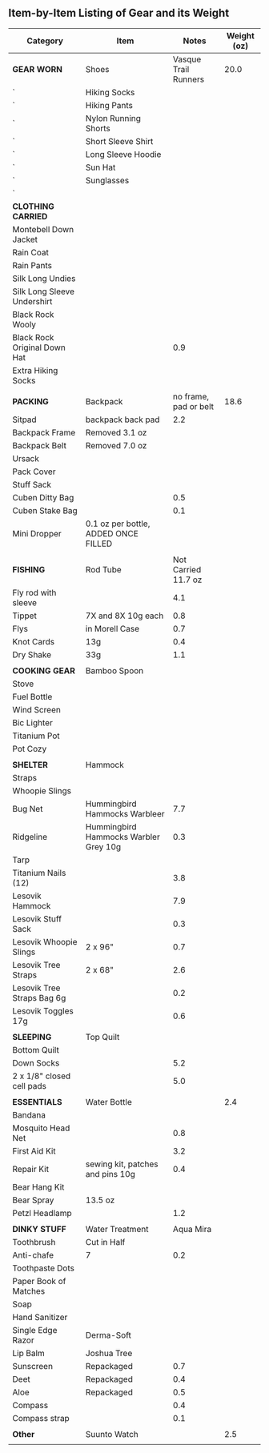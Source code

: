 ## Item-by-Item Listing of Gear and its Weight

Category  |  Item  |  Notes  |  Weight (oz)
--- | ------------- | -------------- | -----
**GEAR WORN** | Shoes | Vasque Trail Runners | 20.0
`  | Hiking Socks |  | 
`  | Hiking Pants |  | 
`  | Nylon Running Shorts |  | 
`  | Short Sleeve Shirt |  | 
`  | Long Sleeve Hoodie |  | 
`  | Sun Hat |  | 
`  | Sunglasses |  | 
`  |  |  | 
**CLOTHING CARRIED**  |  |  | 
  | Montebell Down Jacket |  | 
  | Rain Coat |  | 
  | Rain Pants |  | 
  | Silk Long Undies |  | 
  | Silk Long Sleeve Undershirt |  | 
  | Black Rock Wooly |  | 
  | Black Rock Original Down Hat |  | 0.9
  | Extra Hiking Socks |  | 
  |  |  | 
**PACKING**  | Backpack | no frame, pad or belt | 18.6
  | Sitpad | backpack back pad | 2.2
  | Backpack Frame | Removed 3.1 oz | 
  | Backpack Belt | Removed 7.0 oz |
  | Ursack |  | 
  | Pack Cover |  | 
  | Stuff Sack |  | 
  | Cuben Ditty Bag |  | 0.5
  | Cuben Stake Bag |  | 0.1
  | Mini Dropper | 0.1 oz per bottle, ADDED ONCE FILLED | 
  |  |  | 
**FISHING** | Rod Tube | Not Carried 11.7 oz | 
  | Fly rod with sleeve |  | 4.1
  | Tippet | 7X and 8X 10g each | 0.8
  | Flys | in Morell Case | 0.7
  | Knot Cards | 13g | 0.4
  | Dry Shake | 33g | 1.1
  |  |  | 
**COOKING GEAR**  | Bamboo Spoon |  | 
  | Stove |  | 
  | Fuel Bottle |  | 
  | Wind Screen |  | 
  | Bic Lighter |  | 
  | Titanium Pot |  | 
  | Pot Cozy |  | 
  |  |  | 
**SHELTER**  | Hammock |  | 
  | Straps |  | 
  | Whoopie Slings |  | 
  | Bug Net | Hummingbird Hammocks Warbleer | 7.7
  | Ridgeline | Hummingbird Hammocks Warbler Grey 10g | 0.3
  | Tarp |  | 
  | Titanium Nails (12) |  | 3.8
  | Lesovik Hammock |  | 7.9
  | Lesovik Stuff Sack |  | 0.3
  | Lesovik Whoopie Slings | 2 x 96" | 0.7
  | Lesovik Tree Straps | 2 x 68" | 2.6
  | Lesovik Tree Straps Bag 6g |  | 0.2
  | Lesovik Toggles 17g |  | 0.6
  |  |  | 
**SLEEPING**  | Top Quilt |  | 
  | Bottom Quilt |  | 
  | Down Socks |  | 5.2
  | 2 x 1/8" closed cell pads |  | 5.0
  |  |  | 
**ESSENTIALS**  | Water Bottle |  | 2.4
  | Bandana |  | 
  | Mosquito Head Net |  | 0.8
  | First Aid Kit |  | 3.2
  | Repair Kit | sewing kit, patches and pins 10g | 0.4
  | Bear Hang Kit |  | 
  | Bear Spray | 13.5 oz | 
  | Petzl Headlamp |  | 1.2
  |  |  | 
**DINKY STUFF**  | Water Treatment | Aqua Mira | 
  | Toothbrush | Cut in Half | 
  | Anti-chafe | 7 | 0.2
  | Toothpaste Dots |  | 
  | Paper Book of Matches |  | 
  | Soap |  | 
  | Hand Sanitizer |  | 
  | Single Edge Razor | Derma-Soft | 
  | Lip Balm | Joshua Tree | 
  | Sunscreen | Repackaged | 0.7
  | Deet | Repackaged | 0.4
  | Aloe | Repackaged | 0.5
  | Compass |  | 0.4
  | Compass strap |  | 0.1
  |  |  | 
**Other**  | Suunto Watch |  | 2.5
  |  |  | 
